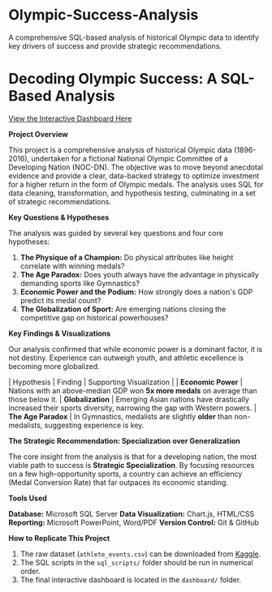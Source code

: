 # Olympic-Success-Analysis
A comprehensive SQL-based analysis of historical Olympic data to identify key drivers of success and provide strategic recommendations.
# Decoding Olympic Success: A SQL-Based Analysis

[View the Interactive Dashboard Here](https://<Your-GitHub-Username>.github.io/Olympic-Success-Analysis/dashboard/Dashboard.html)

**Project Overview**

This project is a comprehensive analysis of historical Olympic data (1896-2016), undertaken for a fictional National Olympic Committee of a Developing Nation (NOC-DN). The objective was to move beyond anecdotal evidence and provide a clear, data-backed strategy to optimize investment for a higher return in the form of Olympic medals. The analysis uses SQL for data cleaning, transformation, and hypothesis testing, culminating in a set of strategic recommendations.

**Key Questions & Hypotheses**

The analysis was guided by several key questions and four core hypotheses:

1.  **The Physique of a Champion:** Do physical attributes like height correlate with winning medals?
2.  **The Age Paradox:** Does youth always have the advantage in physically demanding sports like Gymnastics?
3.  **Economic Power and the Podium:** How strongly does a nation's GDP predict its medal count?
4.  **The Globalization of Sport:** Are emerging nations closing the competitive gap on historical powerhouses?

**Key Findings & Visualizations**

Our analysis confirmed that while economic power is a dominant factor, it is not destiny. Experience can outweigh youth, and athletic excellence is becoming more globalized.

| Hypothesis | Finding | Supporting Visualization |
| **Economic Power** | Nations with an above-median GDP won **5x more medals** on average than those below it. 
| **Globalization** | Emerging Asian nations have drastically increased their sports diversity, narrowing the gap with Western powers.
| **The Age Paradox** | In Gymnastics, medalists are slightly **older** than non-medalists, suggesting experience is key.

**The Strategic Recommendation: Specialization over Generalization**

The core insight from the analysis is that for a developing nation, the most viable path to success is **Strategic Specialization**. By focusing resources on a few high-opportunity sports, a country can achieve an efficiency (Medal Conversion Rate) that far outpaces its economic standing.

**Tools Used**

**Database:** Microsoft SQL Server
**Data Visualization:** Chart.js, HTML/CSS
**Reporting:** Microsoft PowerPoint, Word/PDF
**Version Control:** Git & GitHub

**How to Replicate This Project**

1.  The raw dataset (`athlete_events.csv`) can be downloaded from [Kaggle](https://www.kaggle.com/datasets/heesoo37/120-years-of-olympic-history-athletes-and-results).
2.  The SQL scripts in the `sql_scripts/` folder should be run in numerical order.
3.  The final interactive dashboard is located in the `dashboard/` folder.
